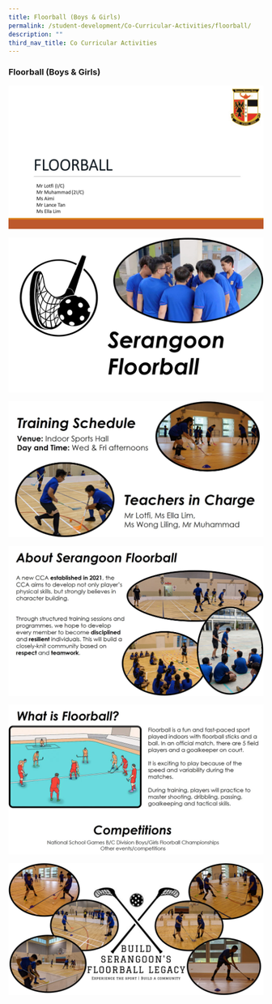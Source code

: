 ```yaml
---
title: Floorball (Boys & Girls)
permalink: /student-development/Co-Curricular-Activities/floorball/
description: ""
third_nav_title: Co Curricular Activities
---
```


### Floorball (Boys & Girls)

![](/images/Floorball001.jpg)

![](/images/Picture1.jpg)

![](/images/Picture2.jpg)

![](/images/Picture3.jpg)

![](/images/Picture4.jpg)

![](/images/Picture5.jpg)